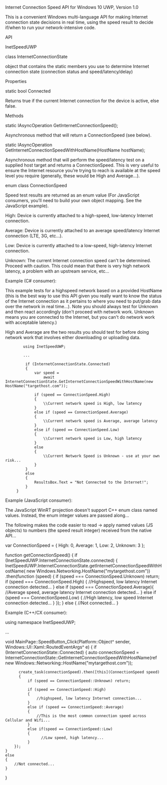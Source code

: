 Internet Connection Speed API for Windows 10 UWP, Version 1.0

This is a convenient Windows multi-language API for making Internet connection state decisions in real time, using the speed result to decide if/when to run your network-intensive code. 

API

InetSpeedUWP

class InternetConnectionState 

object that contains the static members you use to determine Internet connection state (connection status and speed/latency/delay) 

 Properties 

 static bool Connected 
 
 Returns true if the current Internet connection for the device is active, else false. 

 Methods 

 static IAsyncOperation<ConnectionSpeed> GetInternetConnectionSpeed(); 
 
 Asynchronous method that will return a ConnectionSpeed (see below). 

static IAsyncOperation<ConnectionSpeed> GetInternetConnectionSpeedWithHostName(HostName hostName); 

Asynchronous method that will perform the speed/latency test on a supplied host target and returns a ConnectionSpeed. This is very useful to ensure the Internet resource you’re trying to reach is available at the speed level you require (generally, these would be High and Average…). 

enum class ConnectionSpeed 

Speed test results are returned as an enum value (For JavaScript consumers, you’ll need to build your own object mapping. See the JavaScript example). 

High: Device is currently attached to a high-speed, low-latency Internet connection. 

Average: Device is currently attached to an average speed/latency Internet connection (LTE, 3G, etc…). 

Low: Device is currently attached to a low-speed, high-latency Internet connection. 

Unknown: The current Internet connection speed can't be determined. Proceed with caution. This could mean that there is very high network latency, a problem with an upstream service, etc... 

Example (C# consumer): 

This example tests for a highspeed network based on a provided HostName (this is the best way to use this API given you really want to know the status of the Internet connection as it pertains to where you need to put/grab data over the network in real time...). Note you should always test for Unknown and then react accordingly (don't proceed with network work. Unknown means you are connected to the Internet, but you can't do network work with acceptable latency.) 

High and Average are the two results you should test for before doing network work that involves either downloading or uploading data.

            using InetSpeedUWP;

            ...

             if (InternetConnectionState.Connected) 
             { 
                 var speed = 
                     await InternetConnectionState.GetInternetConnectionSpeedWithHostName(new HostName("targethost.com")); 
             
                 if (speed == ConnectionSpeed.High) 
                 { 
                     \\Current network speed is High, low latency 
                 } 
                 else if (speed == ConnectionSpeed.Average) 
                 { 
                     \\Current network speed is Average, average latency 
                 } 
                 else if (speed == ConnectionSpeed.Low) 
                 { 
                     \\Current network speed is Low, high latency 
                 } 
                 else 
                 { 
                     \\Current Network Speed is Unknown - use at your own risk... 
                 } 
             } 
             else 
             { 
                 ResultsBox.Text = "Not Connected to the Internet!"; 
             } 
         } 

Example (JavaScript consumer): 

The JavaScript WinRT projection doesn't support C++ enum class named values. Instead, the enum integer values are passed along... 

The following makes the code easier to read -> apply named values (JS objects) to numbers (the speed result integer) received from the native API...

   
   var ConnectionSpeed = { High: 0, Average: 1, Low: 2, Unknown: 3 }; 

   function getConnectionSpeed() { 
       if (InetSpeedUWP.InternetConnectionState.connected) { 
               InetSpeedUWP.InternetConnectionState.getInternetConnectionSpeedWithHostName( 
                 new Windows.Networking.HostName("mytargethost.com")) 
                 .then(function (speed) { 
                 if (speed === ConnectionSpeed.Unknown) return; 
                 if (speed === ConnectionSpeed.High) { 
                           //Highspeed, low latency Internet connection detected... 
                 } 
                 else if  (speed === ConnectionSpeed.Average){ 
                           //Average speed, average latency Internet connection detected... 
                 } 
                 else if (speed ===  ConnectionSpeed.Low) { 
                           //High latency, low speed Internet connection detected... 
                 } 
           }); 
       } 
       else { 
                 //Not connected... 
 } 

Example (C++/CX consumer): 

using namespace InetSpeedUWP;

...

void MainPage::SpeedButton_Click(Platform::Object^ sender, Windows::UI::Xaml::RoutedEventArgs^ e)
{
    if (InternetConnectionState::Connected) 
    { 
          auto connectionSpeed = InternetConnectionState::GetInternetConnectionSpeedWithHostName(ref new Windows::Networking::HostName("mytargethost.com")); 
    
          create_task(connectionSpeed).then([this](ConnectionSpeed speed) 
          { 
              if (speed == ConnectionSpeed::Unknown) return; 
    
              if (speed == ConnectionSpeed::High) 
              { 
                  //highspeed, low latency Internet connection... 
              } 
              else if (speed == ConnectionSpeed::Average) 
              { 
                  //This is the most common connection speed across Cellular and Wifi... 
              } 
              else if(speed == ConnectionSpeed::Low) 
              { 
                    //Low speed, high latency... 
              } 
        }); 
    } 
    else 
    { 
        //Not connected... 
    } 
}
